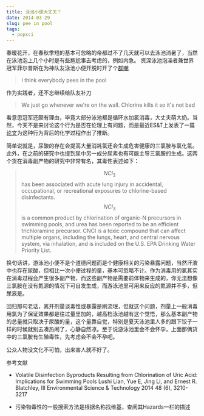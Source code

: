 ```yaml
---
title: 泳池小便大丈夫？
date: 2014-03-29
slug: pee in pool
tags:
  - popsci
---
```


春暖花开，在春秋季短的基本可忽略的帝都过不了几天就可以去泳池消暑了，当然在泳池泡上几个小时是有些尴尬事去考虑的，例如内急。
资深泳池泡澡者兼世界冠军菲尔普斯在为神队友泳池小便开脱时开了个[群嘲](http://www.express.co.uk/news/weird/338147/Michael-Phelps-defends-Ryan-Lochte-and-admits-I-pee-in-the-pool-as-well)

> I think everybody pees in the pool

作为实践者，还不忘继续给队友补刀

> We just go whenever we're on the wall. Chlorine kills it so it's not bad

看意思冠军还颇有理由，毕竟大部分泳池都是循环水加氯消毒，大丈夫萌大奶。当然，今天不是来讨论这个行为是否在伦理上有问题，而是最近ES&T上发表了一篇[论文](http://pubs.acs.org/doi/abs/10.1021/es405402r)为这种行为背后的化学过程作出了推断。

简单说就是，尿酸的存在会提高大量消耗氯还会生成危害健康的三氯胺与氯化氰。此外，在之前的研究中也提到尿中另一成分尿素也有可能主导三氯胺的生成。这两个货在消毒副产物的研究中非常有名，其毒性表述如下：

> $$NCl_3$$ has been associated with acute lung injury in accidental, occupational, or recreational exposures to chlorine-based disinfectants. $$NCl_3$$ is a common product by chlorination of organic-N precursors in swimming pools, and urea has been reported to be an efficient trichloramine precursor. CNCl is a toxic compound that can affect multiple organs, including the lungs, heart, and central nervous system, via inhalation, and is included on the U.S. EPA Drinking Water Priority List.

换句话讲，游泳池小便不是个道德问题而是个健康相关的污染暴露问题，当然汗液中也存在尿酸，但相比一次小便过程的量，基本可忽略不计。作为消毒用的氯其实在消毒过程会产生很多副产物，而这些副产物是需要前体物来生成的，你无法想像三氯胺在没有氮源的情况下可自发生成，而游泳池里可用来反应的氮源并不多，但尿液是。

回归那句老话，离开剂量谈毒性或暴露是刷流氓，但就这个问题，剂量上一般消毒用氯为了保证效果都是往过量里加的，越高档泳池越有这个觉悟，那么基本副产物的总量就只取决于尿酸的量，这个量靠自觉，特别是夏天泳池里人多的跟下饺子一样的时候就别去凑热闹了，心静自然凉。至于说游泳池里会不会怀孕，上面那俩货中的三氯胺有生殖毒性，先考虑会不会不孕吧。

公众人物没文化不可怕，出来害人就不好了。

参考文献

- Volatile Disinfection Byproducts Resulting from Chlorination of Uric Acid: Implications for Swimming Pools Lushi Lian, Yue E, Jing Li, and Ernest R. Blatchley, III Environmental Science & Technology 2014 48 (6), 3210-3217

- 污染物毒性的一般搜索方法是根据名称找维基，查阅其Hazards一栏的描述